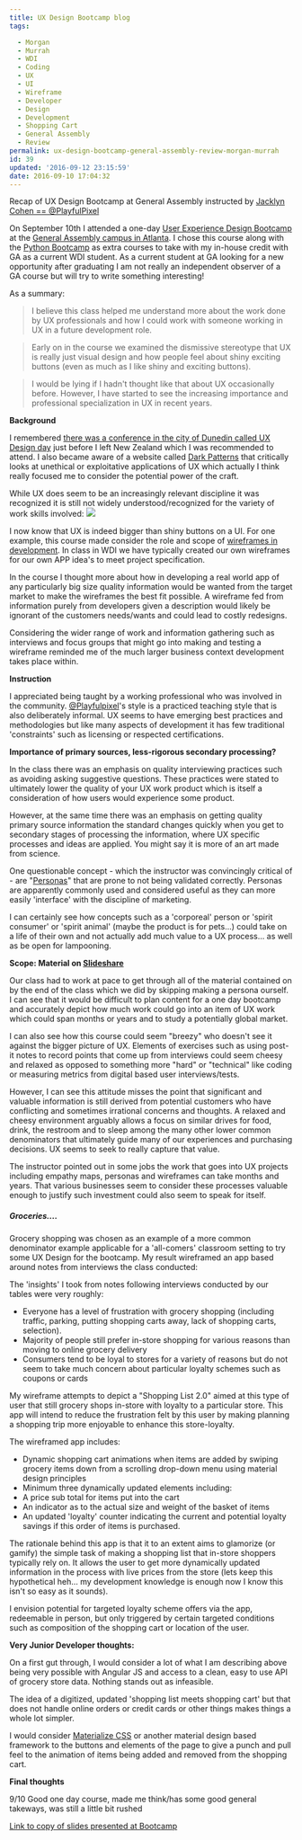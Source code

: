 ```yaml
---
title: UX Design Bootcamp blog
tags:

  - Morgan
  - Murrah
  - WDI
  - Coding
  - UX
  - UI
  - Wireframe
  - Developer
  - Design
  - Development
  - Shopping Cart
  - General Assembly
  - Review
permalink: ux-design-bootcamp-general-assembly-review-morgan-murrah
id: 39
updated: '2016-09-12 23:15:59'
date: 2016-09-10 17:04:32
---
```


Recap of UX Design Bootcamp at General Assembly instructed by [Jacklyn Cohen == @PlayfulPixel](https://twitter.com/@playfulpixel)

On September 10th I attended a one-day [User Experience Design Bootcamp](https://generalassemb.ly/education/user-experience-design-bootcamp) at the [General Assembly campus in Atlanta](https://generalassemb.ly/education?where=atlanta). I chose this course along with the [Python Bootcamp](https://www.airbridge.ac.nz/2016/08/28/1-day-python-bootcamp-recap/) as extra courses to take with my in-house credit with GA as a current WDI student. As a current student at GA looking for a new opportunity after graduating I am not really an independent observer of a GA course but will try to write something interesting!

As a summary:
> I believe this class helped me understand more about the work done by UX professionals and how I could work with someone working in UX in a future development role. 
 
>Early on in the course we examined the dismissive stereotype that UX is really just visual design and how people feel about shiny exciting buttons (even as much as I like shiny and exciting buttons). 

> I would be lying if I hadn't thought like that about UX occasionally before. However, I have started to see the increasing importance and professional specialization in UX in recent years.

**Background**

I remembered [there was a conference in the city of Dunedin called UX Design day](https://twitter.com/uxdesignday) just before I left New Zealand which I was recommended to attend. I also became aware of a website called [Dark Patterns](http://darkpatterns.org/) that critically looks at unethical or exploitative applications of UX which actually I think really focused me to consider the potential power of the craft.

While UX does seem to be an increasingly relevant discipline it was recognized it is still not widely understood/recognized for the variety of work skills involved:
![](http://uxisnotui.com/downloads/with-title.png)

I now know that UX is indeed bigger than shiny buttons on a UI. For one example, this course made consider the role and scope of [wireframes in development](https://en.wikipedia.org/wiki/Website_wireframe). In class in WDI we have typically created our own wireframes for our own APP idea's to meet project specification.

In the course I thought more about how in developing a real world app of any particularly big size quality information would be wanted from the target market to make the wireframes the best fit possible. A wireframe fed from information purely from developers given a description would likely be ignorant of the customers needs/wants and could lead to costly redesigns.

Considering the wider range of work and information gathering such as interviews and focus groups that might go into making and testing a wireframe reminded me of the much larger business context development takes place within.

**Instruction**

I appreciated being taught by a working professional who was involved in the community. [@Playfulpixel](https://twitter.com/playfulpixel)'s style is a practiced teaching style that is also deliberately informal. UX seems to have emerging best practices and methodologies but like many aspects of development it has few traditional 'constraints' such as licensing or respected certifications.

**Importance of primary sources, less-rigorous secondary processing?**

In the class there was an emphasis on quality interviewing practices such as avoiding asking suggestive questions. These practices were stated to ultimately lower the quality of your UX work product which is itself a consideration of how users would experience some product. 

However, at the same time there was an emphasis on getting quality primary source information the standard changes quickly when you get to secondary stages of processing the information, where UX specific processes and ideas are applied. You might say it is more of an art made from science.

One questionable concept - which the instructor was convincingly critical of - are "[Personas](https://www.smashingmagazine.com/2014/08/a-closer-look-at-personas-part-1/)" that are prone to not being validated correctly. Personas are apparently commonly used and considered useful as they can more easily 'interface' with the discipline of marketing.

I can certainly see how concepts such as a 'corporeal' person or 'spirit consumer' or 'spirit animal' (maybe the product is for pets...) could take on a life of their own and not actually add much value to a UX process... as well as be open for lampooning.

**Scope: Material on [Slideshare](slideshare.net/jacklynburgan)**

Our class had to  work at pace to get through all of the material contained on by the end of the class which we did by skipping making a persona ourself. I can see that it would be difficult to plan content for a one day bootcamp and accurately depict how much work could go into an item of UX work which could span months or years and to study a potentially global market. 

I can also see how this course could seem "breezy" who doesn't see it against the bigger picture of UX. Elements of exercises such as using post-it notes to record points that come up from interviews could seem cheesy and relaxed as opposed to something more "hard" or "technical" like coding or measuring metrics from digital based user interviews/tests. 

However, I can see this attitude misses the point that significant and valuable information is still derived from potential customers who have conflicting and sometimes irrational concerns and thoughts. A relaxed and cheesy environment arguably allows a focus on similar drives for food, drink, the restroom and to sleep among the many other lower common denominators that ultimately guide many of our experiences and purchasing decisions. UX seems to seek to really capture that value.

The instructor pointed out in some jobs the work that goes into UX projects including empathy maps, personas and wireframes can take months and years. That various businesses seem to consider these processes valuable enough to justify such investment could also seem to speak for itself.

##### Groceries....

Grocery shopping was chosen as an example of a more common denominator example applicable for a 'all-comers' classroom setting to try some UX Design for the bootcamp. My result wireframed an app based around notes from interviews the class conducted:

The 'insights' I took from notes following interviews conducted by our tables were very roughly:

* Everyone has a level of frustration with grocery shopping (including traffic, parking, putting shopping carts away, lack of shopping carts, selection).
* Majority of people still prefer in-store shopping for various reasons than moving to online grocery delivery
* Consumers tend to be loyal to stores for a variety of reasons but do not seem to take much concern about particular loyalty schemes such as coupons or cards

My wireframe attempts to depict a "Shopping List 2.0" aimed at this type of user that still grocery shops in-store with loyalty to a particular store. This app will intend to reduce the frustration felt by this user by making planning a shopping trip more enjoyable to enhance this store-loyalty.

The wireframed app includes:

* Dynamic shopping cart animations when items are added by swiping grocery items down from a scrolling drop-down menu using material design principles
* Minimum three dynamically updated elements including:
 * A price sub total for items put into the cart
 * An indicator as to the actual size and weight of the basket of items
 * An updated 'loyalty' counter indicating the current and potential loyalty savings if this order of items is purchased.

The rationale behind this app is that it to an extent aims to glamorize (or gamify) the simple task of making a shopping list that in-store shoppers typically rely on. It allows the user to get more dynamically updated information in the process with live prices from the store (lets keep this hypothetical heh... my development knowledge is enough now I know this isn't so easy as it sounds).

I envision potential for targeted loyalty scheme offers via the app, redeemable in person, but only triggered by certain targeted conditions such as composition of the shopping cart or location of the user.

**Very Junior Developer thoughts:**

On a first gut through, I would consider a lot of what I am describing above being very possible with Angular JS and access to a clean, easy to use API of grocery store data. Nothing stands out as infeasible.

The idea of a digitized, updated 'shopping list meets shopping cart' but that does not handle online orders or credit cards or other things makes things a whole lot simpler.

I would consider [Materialize CSS](www.materializecss.com) or another material design based framework to the buttons and elements of the page to give a punch and pull feel to the animation of items being added and removed from the shopping cart.



**Final thoughts**

9/10 Good one day course, made me think/has some good general takeways, was still a little bit rushed

[Link to copy of slides presented at Bootcamp](https://drive.google.com/file/d/0B5jpk-DPeLWvWUZuM2hzUVRTT2c/view?usp=sharing)